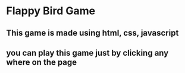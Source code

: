 # Flappy Bird Game
## This game is made using html, css, javascript
## you can play this game just by clicking any where on the page
